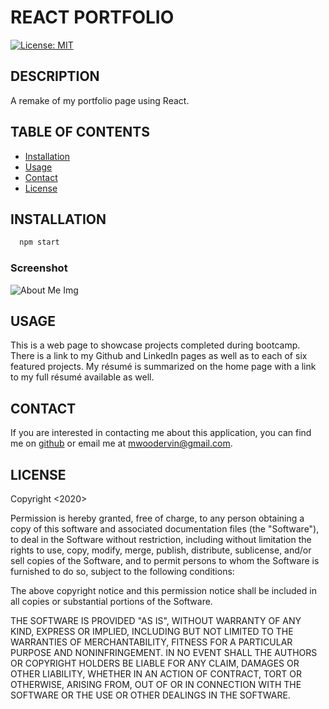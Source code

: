 # REACT PORTFOLIO

  [![License: MIT](https://img.shields.io/badge/License-MIT-yellow.svg)](https://opensource.org/licenses/MIT)

  ## DESCRIPTION
  A remake of my portfolio page using React.

  ## TABLE OF CONTENTS

  - [Installation](#installation)
  - [Usage](#usage)
  - [Contact](#contact)
  - [License](#license)

  ## INSTALLATION
```bash
  npm start
```

  ### Screenshot
![About Me Img](https://user-images.githubusercontent.com/65414966/90322524-646dfa80-df23-11ea-90e6-5a75a7b76823.png)


  ## USAGE
  This is a web page to showcase projects completed during bootcamp. There is a link to my Github and LinkedIn pages as well as to each of six featured projects. My résumé is summarized on the home page with a link to my full résumé available as well.

  ## CONTACT
  If you are interested in contacting me about this application, you can find me on [github](https://github.com/mwoodervin) or email me at mwoodervin@gmail.com.

  ## LICENSE
  Copyright <2020> <COPYRIGHT Mary W. Ervin>

Permission is hereby granted, free of charge, to any person obtaining a copy of this software and associated documentation files (the "Software"), to deal in the Software without restriction, including without limitation the rights to use, copy, modify, merge, publish, distribute, sublicense, and/or sell copies of the Software, and to permit persons to whom the Software is furnished to do so, subject to the following conditions:

The above copyright notice and this permission notice shall be included in all copies or substantial portions of the Software.

THE SOFTWARE IS PROVIDED "AS IS", WITHOUT WARRANTY OF ANY KIND, EXPRESS OR IMPLIED, INCLUDING BUT NOT LIMITED TO THE WARRANTIES OF MERCHANTABILITY, FITNESS FOR A PARTICULAR PURPOSE AND NONINFRINGEMENT. IN NO EVENT SHALL THE AUTHORS OR COPYRIGHT HOLDERS BE LIABLE FOR ANY CLAIM, DAMAGES OR OTHER LIABILITY, WHETHER IN AN ACTION OF CONTRACT, TORT OR OTHERWISE, ARISING FROM, OUT OF OR IN CONNECTION WITH THE SOFTWARE OR THE USE OR OTHER DEALINGS IN THE SOFTWARE.

